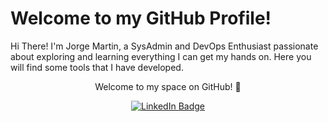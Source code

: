 # Welcome to my GitHub Profile!

Hi There! I'm Jorge Martin, a SysAdmin and DevOps Enthusiast passionate about exploring and learning everything I can get my hands on. Here you will find some tools that I have developed.
<p align="center"> 
    Welcome to my space on GitHub! 🚀 
</p>
<div align="center">
    <a href="https://www.linkedin.com/in/jorgemarting/">
        <img src=":/assets/LinkedIn.gif" alt="LinkedIn Badge"/>
    </a>
</div>